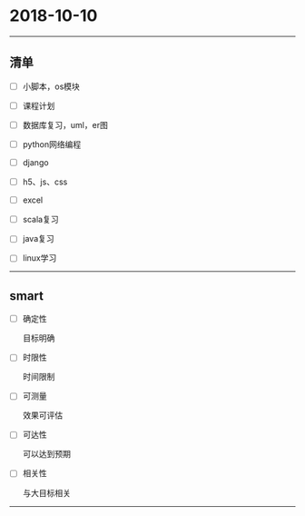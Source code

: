
# 2018-10-10
---

## 清单
- [ ] 小脚本，os模块
- [ ] 课程计划
- [ ] 数据库复习，uml，er图
- [ ] python网络编程
- [ ] django
- [ ] h5、js、css
- [ ] excel
- [ ] scala复习
- [ ] java复习
- [ ] linux学习


---

## smart
- [ ] 确定性


    目标明确
- [ ] 时限性


    时间限制
- [ ] 可测量


    效果可评估
- [ ] 可达性


    可以达到预期
- [ ] 相关性


    与大目标相关
    

---


